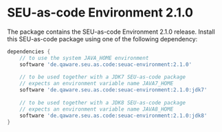# SEU-as-code Environment 2.1.0

The package contains the SEU-as-code Environment 2.1.0 release. Install this SEU-as-code package using one of the following dependency:
```groovy
dependencies {
	// to use the system JAVA_HOME environment
	software 'de.qaware.seu.as.code:seuac-environment:2.1.0'
	
	// to be used together with a JDK7 SEU-as-code package
	// expects an environment variable name JAVA7_HOME
	software 'de.qaware.seu.as.code:seuac-environment:2.1.0:jdk7'
	
	// to be used together with a JDK8 SEU-as-code package
	// expects an environment variable name JAVA8_HOME
	software 'de.qaware.seu.as.code:seuac-environment:2.1.0:jdk8'
}
```